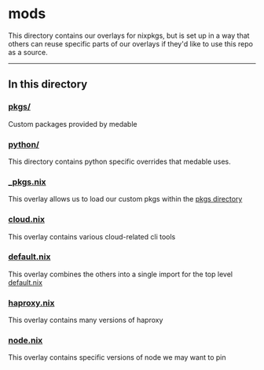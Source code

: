 # mods

This directory contains our overlays for nixpkgs, but is set up in a way that others can reuse specific parts of our overlays if they'd like to use this repo as a source.

---

## In this directory

### [pkgs/](./pkgs/)

Custom packages provided by medable

### [python/](./python/)

This directory contains python specific overrides that medable uses.

### [\_pkgs.nix](./_pkgs.nix)

This overlay allows us to load our custom pkgs within the [pkgs directory](./pkgs/)

### [cloud.nix](./cloud.nix)

This overlay contains various cloud-related cli tools

### [default.nix](./default.nix)

This overlay combines the others into a single import for the top level [default.nix](../default.nix)

### [haproxy.nix](./haproxy.nix)

This overlay contains many versions of haproxy

### [node.nix](./node.nix)

This overlay contains specific versions of node we may want to pin
